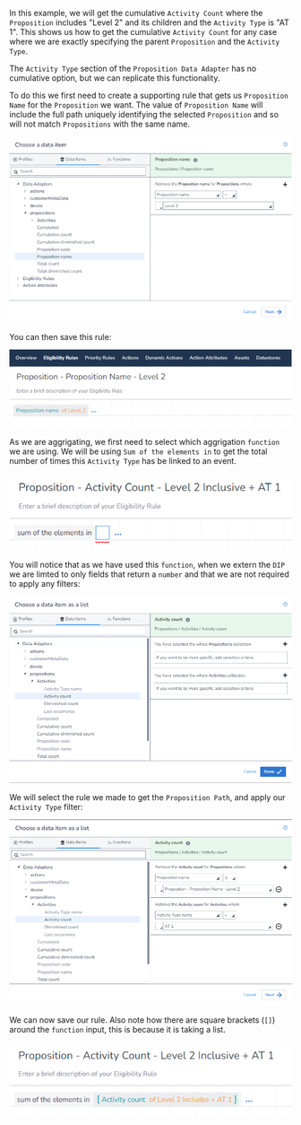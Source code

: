 In this example, we will get the cumulative `Activity Count` where the `Proposition` includes "Level 2" and its children and the `Activity Type` is "AT 1". This shows us how to get the cumulative `Activity Count` for any case where we are exactly specifying the parent `Proposition` and the `Activity Type`.

The `Activity Type` section of the `Proposition Data Adapter` has no cumulative option, but we can replicate this functionality.

To do this we first need to create a supporting rule that gets us `Proposition Name` for the `Proposition` we want. The value of `Proposition Name` will include the full path uniquely identifying the selected `Proposition` and so will not match `Propositions` with the same name.

![](interest-activity-activity_count-single_activity-specific_proposition-includes_proposition_inclusive-1.png)

You can then save this rule:

![](interest-activity-activity_count-single_activity-specific_proposition-includes_proposition_inclusive-2.png)

As we are aggrigating, we first need to select which aggrigation `function` we are using. We will be using `Sum of the elements in` to get the total number of times this `Activity Type` has be linked to an event.

![](interest-activity-activity_count-single_activity-specific_proposition-includes_proposition_inclusive-3.png)


You will notice that as we have used this `function`, when we extern the `DIP` we are limted to only fields that return a `number` and that we are not required to apply any filters:

![](interest-activity-activity_count-single_activity-specific_proposition-includes_proposition_inclusive-4.png)


We will select the rule we made to get the `Proposition Path`, and apply our `Activity Type` filter:

![](interest-activity-activity_count-single_activity-specific_proposition-includes_proposition_inclusive-5.png)


We can now save our rule. Also note how there are square brackets (`[]`) around the `function` input, this is because it is taking a list.

![](interest-activity-activity_count-single_activity-specific_proposition-includes_proposition_inclusive-6.png)
